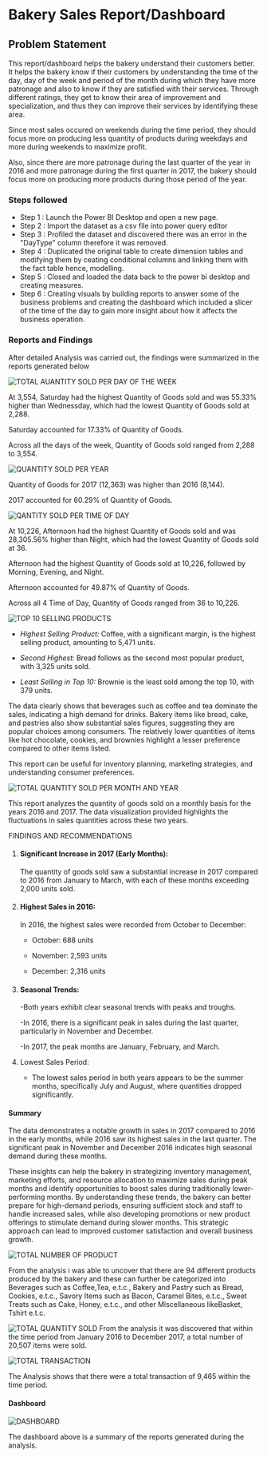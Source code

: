 
# Bakery Sales Report/Dashboard


## Problem Statement

This report/dashboard helps the bakery understand their customers better. It helps the bakery know if their customers by understanding the time of the day, day of the week and period of the month during which they have more patronage and also to know if they are satisfied with their services. Through different ratings, they get to know their  area of improvement and specialization, and thus they can improve their services by identifying these area. 

Since most sales occured on weekends during the time period, they should focus more on producing less quantity of products during weekdays and more during weekends to maximize profit. 

Also, since there are more patronage during the last quarter of the year in 2016 and more patronage during the first quarter in 2017, the bakery should focus more on producing more products during those period of the year.


### Steps followed 

- Step 1 : Launch the Power BI Desktop and open a new page.
- Step 2 : Import the dataset as a csv file into power query editor
- Step 3 : Profiled the dataset and discovered there was an error in the "DayType" column therefore it was removed.
- Step 4 : Duplicated the original table to create dimension tables and modifying them by ceating conditional columns and linking them with the fact table hence, modelling.
- Step 5 : Closed and loaded the data back to the power bi desktop and creating measures. 
- Step 6 : Creating visuals by building reports to answer some of the business problems and creating the dashboard which included a slicer of the time of the day to gain more insight about how it affects the business operation.
          


### Reports and Findings 
After detailed Analysis was carried out, the findings were summarized in the reports generated below 


![TOTAL AUANTITY SOLD PER DAY OF THE WEEK](https://github.com/omaksounds/omaksounds/assets/172240838/8f647051-c4da-4bdd-90c0-3d1eab387f56)


        
At 3,554, Saturday had the highest Quantity of Goods sold and was 55.33% higher than Wednessday, which had the lowest Quantity of Goods sold at 2,288.

Saturday accounted for 17.33% of Quantity of Goods.

Across all the days of the week, Quantity of Goods sold ranged from 2,288 to 3,554.




![QUANTITY SOLD PER YEAR](https://github.com/omaksounds/omaksounds/assets/172240838/b964d167-c2c9-4cf9-a2cc-133dbf7def74)


        
 Quantity of Goods for 2017 (12,363) was higher than 2016 (8,144).
 
 2017 accounted for 60.29% of Quantity of Goods.
 
         
 
 ![QANTITY SOLD PER TIME OF DAY](https://github.com/omaksounds/omaksounds/assets/172240838/86e658bd-8240-494c-a950-131e597d0586)



 
 At 10,226, Afternoon had the highest Quantity of Goods sold and was 28,305.56% higher than Night, which had the lowest Quantity of Goods sold at 36.
 
 Afternoon had the highest Quantity of Goods sold at 10,226, followed by Morning, Evening, and Night.
 
Afternoon accounted for 49.87% of Quantity of Goods.
    
 Across all 4 Time of Day, Quantity of Goods ranged from 36 to 10,226.
 
 
 
![TOP 10 SELLING PRODUCTS](https://github.com/omaksounds/omaksounds/assets/172240838/b9399667-9ffa-491a-a7f5-6f73533e76ff)

 
 - *Highest Selling Product:* Coffee, with a significant margin, is the highest selling product, amounting to 5,471 units.

- *Second Highest:* Bread follows as the second most popular product, with 3,325 units sold.

- *Least Selling in Top 10:* Brownie is the least sold among the top 10, with 379 units.





The data clearly shows that beverages such as coffee and tea dominate the sales, indicating a high demand for drinks. Bakery items like bread, cake, and pastries also show substantial sales figures, suggesting they are popular choices among consumers. The relatively lower quantities of items like hot chocolate, cookies, and brownies highlight a lesser preference compared to other items listed.



This report can be useful for inventory planning, marketing strategies, and understanding consumer preferences.
 
 
![TOTAL QUANTITY SOLD PER MONTH AND YEAR](https://github.com/omaksounds/omaksounds/assets/172240838/e9788b9a-ca1c-4244-8811-c27e9b349018)

This report analyzes the quantity of goods sold on a monthly basis for the years 2016 and 2017. The data visualization provided highlights the fluctuations in sales quantities across these two years.



FINDINGS AND RECOMMENDATIONS


1. #### Significant Increase in 2017 (Early Months):

   The quantity of goods sold saw a substantial increase in 2017 compared to 2016 from January to March, with each of these months exceeding 2,000 units sold.



2. #### Highest Sales in 2016:

   In 2016, the highest sales were recorded from October to December:

     - October: 688 units

     - November: 2,593 units

     - December: 2,316 units



3. #### Seasonal Trends:

   -Both years exhibit clear seasonal trends with peaks and troughs.

   -In 2016, there is a significant peak in sales during the last quarter, particularly in November and December.

   -In 2017, the peak months are January, February, and March.



4. Lowest Sales Period:

   - The lowest sales period in both years appears to be the summer months, specifically July and August, where quantities dropped significantly.





#### Summary

The data demonstrates a notable growth in sales in 2017 compared to 2016 in the early months, while 2016 saw its highest sales in the last quarter. The significant peak in November and December 2016 indicates high seasonal demand during these months.



These insights can help the bakery in strategizing inventory management, marketing efforts, and resource allocation to maximize sales during peak months and identify opportunities to boost sales during traditionally lower-performing months. By understanding these trends, the bakery can better prepare for high-demand periods, ensuring sufficient stock and staff to handle increased sales, while also developing promotions or new product offerings to stimulate demand during slower months. This strategic approach can lead to improved customer satisfaction and overall business growth.



![TOTAL NUMBER OF PRODUCT](https://github.com/omaksounds/omaksounds/assets/172240838/4dd2d6c1-ce0e-47d4-9598-eb135129f986)

From the analysis i was able to uncover that there are 94 different products produced by the bakery and these can further be categorized into Beverages such as Coffee,Tea, e.t.c., Bakery and Pastry such as Bread, Cookies, e.t.c., Savory Items such as Bacon, Caramel Bites, e.t.c., Sweet Treats such as Cake, Honey, e.t.c., and other Miscellaneous likeBasket, Tshirt e.t.c.

 

 
![TOTAL QUANTITY SOLD](https://github.com/omaksounds/omaksounds/assets/172240838/32146bfd-1fec-42ec-bbf5-0f436d07a15e)
From the analysis it was discovered that within the time period from January 2016 to December 2017, a total number of 20,507 items were sold.


![TOTAL TRANSACTION](https://github.com/omaksounds/omaksounds/assets/172240838/398c1c7d-4e8b-4eac-8ae5-08118793600b)

The Analysis shows that there were a total transaction of 9,465 within the time period.


#### Dashboard
![DASHBOARD](https://github.com/omaksounds/omaksounds/assets/172240838/fc9bd880-bd14-4c2c-befe-58f20ce2cf22)

The dashboard above is a summary of the reports generated during the analysis.

